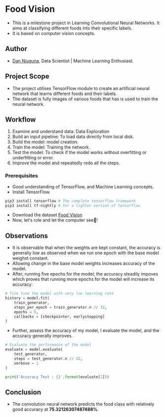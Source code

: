 # Food Vision

- This is a milestone project in Learning Convolutional Neural Networks. It aims at classifying different foods into their specific labels.
- It is based on computer vision concepts.

## Author

- [Dan Njuguna](mailto:njorogedan020j@gmail.com), Data Scientist | Machine Learning Enthusiast.

## Project Scope

- The project utilises TensorFlow module to create an artificial neural network that learns different foods and their labels.
- The dataset is fully images of various foods that has is used to train the neural network.

## Workflow

1. Examine and understand data: Data Exploration
2. Build an input pipeline: To load data directly from local disk.
3. Build the model: model creation.
4. Train the model: Training the network.
5. Test the model: To check if the model works without overfitting or underfitting or error.
6. Improve the model and repeatedly redo all the steps.

### Prerequisites

- Good understanding of TensorFlow, and Machine Learning concepts.
- Install TensorFlow.

```bash
pip3 install tensorflow # The complete tensorflow framework
pip3 install tf-nightly # For a lighter version of tensorflow
```

- Download the dataset [Food Vision](https://www.kaggle.com/datasets/trolukovich/food11-image-dataset)
- Now, let's role and let the computer see👀!

## Observations

- It is observable that when the weights are kept constant, the accuracy is generally low as observed when we run one epoch with the base model weighst constant.
- Allowing change in the base model weights increases accuracy of the model.
- After, running five epochs for the model; the accuracy steadily impoves which proves that running more epochs for the model will increase its accuracy:

```Python
# fine tune the model with very low learning rate
history = model.fit(
    train_generator, 
    steps_per_epoch = train_generator.n // 32, 
    epochs = 5, 
    callbacks = [checkpointer, earlystopping]
)
```

- Further, assess the accuracy of my model, I evaluate the model, and the accuracy generally improves.

```Python
# Evaluate the performance of the model
evaluate = model.evaluate(
    test_generator, 
    steps = test_generator.n // 32, 
    verbose = 1
)

print('Accuracy Test : {}'.format(evaluate[1]))
```

## Conclusion

- The convolution neural network predicts the food class with relatively good accuracy at **75.32126307487488%**.
